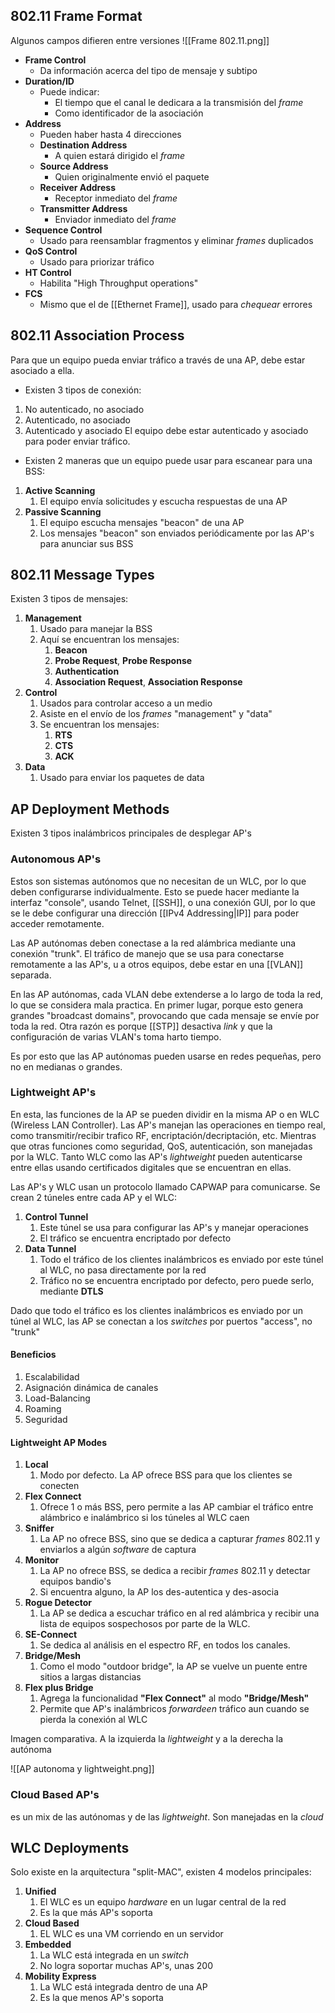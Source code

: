 

## 802.11 Frame Format

Algunos campos difieren entre versiones
![[Frame 802.11.png]]

- **Frame Control**
	- Da información acerca del tipo de mensaje y subtipo
- **Duration/ID**
	- Puede indicar:
		- El tiempo que el canal le dedicara a la transmisión del *frame*
		- Como identificador de la asociación
- **Address**
	- Pueden haber hasta 4 direcciones
	- **Destination Address**
		- A quien estará dirigido el *frame*
	- **Source Address**
		- Quien originalmente envió el paquete
	- **Receiver Address**
		- Receptor inmediato del *frame*
	- **Transmitter Address**
		- Enviador inmediato del *frame*
- **Sequence Control**
	- Usado para reensamblar fragmentos y eliminar *frames* duplicados
- **QoS Control**
	- Usado para priorizar tráfico
- **HT Control**
	- Habilita "High Throughput operations"
- **FCS**
	- Mismo que el de [[Ethernet Frame]], usado para *chequear* errores


## 802.11 Association Process

Para que un equipo pueda enviar tráfico a través de una AP, debe estar asociado a ella.
- Existen 3 tipos de conexión:
1. No autenticado, no asociado
2. Autenticado, no asociado
3. Autenticado y asociado
El equipo debe estar autenticado y asociado para poder enviar tráfico.

- Existen 2 maneras que un equipo puede usar para escanear para una BSS:
1. **Active Scanning**
	1. El equipo envía solicitudes y escucha respuestas de una AP
2. **Passive Scanning**
	1. El equipo escucha mensajes "beacon" de una AP
	2. Los mensajes "beacon" son enviados periódicamente por las AP's para anunciar sus BSS

## 802.11 Message Types

Existen 3 tipos de mensajes:
1. **Management**
	1. Usado para manejar la BSS
	2. Aquí se encuentran los mensajes:
		1. **Beacon**
		2. **Probe Request**, **Probe Response**
		3. **Authentication**
		4. **Association Request**, **Association Response**
2. **Control**
	1. Usados para controlar acceso a un medio
	2. Asiste en el envío de los *frames* "management" y "data"
	3. Se encuentran los mensajes:
		1. **RTS**
		2. **CTS**
		3. **ACK**
3. **Data**
	1. Usado para enviar los paquetes de data


## AP Deployment Methods

Existen 3 tipos inalámbricos principales de desplegar AP's

### Autonomous AP's

Estos son sistemas autónomos que no necesitan de un WLC, por lo que deben configurarse individualmente. Esto se puede hacer mediante la interfaz "console", usando Telnet, [[SSH]], o una conexión GUI, por lo que se le debe configurar una dirección [[IPv4 Addressing|IP]] para poder acceder remotamente.

Las AP autónomas deben conectase a la red alámbrica mediante una conexión "trunk". El tráfico de manejo que se usa para conectarse remotamente a las AP's, u a otros equipos, debe estar en una [[VLAN]] separada.

En las AP autónomas, cada VLAN debe extenderse a lo largo de toda la red, lo que se considera mala practica. 
En primer lugar, porque esto genera grandes "broadcast domains", provocando que cada mensaje se envíe por toda la red.
Otra razón es porque [[STP]] desactiva *link* y que la configuración de varias VLAN's toma harto tiempo.

Es por esto que las AP autónomas pueden usarse en redes pequeñas, pero no en medianas o grandes.

### Lightweight AP's

En esta, las funciones de la AP se pueden dividir en la misma AP o en WLC (Wireless LAN Controller).
Las AP's manejan las operaciones en tiempo real, como transmitir/recibir trafico RF, encriptación/decriptación, etc. Mientras que otras funciones como seguridad, QoS, autenticación, son manejadas por la WLC.
Tanto WLC como las AP's *lightweight* pueden autenticarse entre ellas usando certificados digitales que se encuentran en ellas.

Las AP's y WLC usan un protocolo llamado CAPWAP para comunicarse. Se crean 2 túneles entre cada AP y el WLC:
1. **Control Tunnel**
	1. Este túnel se usa para configurar las AP's y manejar operaciones
	2. El tráfico se encuentra encriptado por defecto
2. **Data Tunnel**
	1. Todo el tráfico de los clientes inalámbricos es enviado por este túnel al WLC, no pasa directamente por la red
	2. Tráfico no se encuentra encriptado por defecto, pero puede serlo, mediante **DTLS**

Dado que todo el tráfico es los clientes inalámbricos es enviado por un túnel al WLC, las AP se conectan a los *switches* por puertos "access", no "trunk"

#### Beneficios
1. Escalabilidad
2. Asignación dinámica de canales
3. Load-Balancing
4. Roaming
5. Seguridad

#### Lightweight AP Modes

1. **Local**
	1. Modo por defecto. La AP ofrece BSS para que los clientes se conecten
2. **Flex Connect**
	1. Ofrece 1 o más BSS, pero permite a las AP cambiar el tráfico entre alámbrico e inalámbrico si los túneles al WLC caen
3. **Sniffer**
	1. La AP no ofrece BSS, sino que se dedica a capturar *frames* 802.11 y enviarlos a algún *software* de captura
4. **Monitor**
	1. La AP no ofrece BSS, se dedica a recibir  *frames* 802.11 y detectar equipos bandio's
	2. Si encuentra alguno, la AP los des-autentica y des-asocia
5. **Rogue Detector**
	1. La AP se dedica a escuchar tráfico en al red alámbrica y recibir una lista de equipos sospechosos por parte de la WLC.
6. **SE-Connect**
	1. Se dedica al análisis en el espectro RF, en todos los canales. 
7. **Bridge/Mesh**
	1. Como el modo "outdoor bridge", la AP se vuelve un puente entre sitios a largas distancias
8. **Flex plus Bridge**
	1. Agrega la funcionalidad **"Flex Connect"** al modo **"Bridge/Mesh"**
	2. Permite que AP's inalámbricos *forwardeen* tráfico aun cuando se pierda la conexión al WLC

Imagen comparativa. A la izquierda la *lightweight* y a la derecha la autónoma

![[AP autonoma y lightweight.png]]


### Cloud Based AP's

es un mix de las autónomas y de las *lightweight*. Son manejadas en la *cloud*


## WLC Deployments

Solo existe en la arquitectura "split-MAC", existen 4 modelos principales:
1. **Unified**
	1. El WLC es un equipo *hardware* en un lugar central de la red
	2. Es la que más AP's soporta
2. **Cloud Based**
	1. EL WLC es una VM corriendo en un servidor
3. **Embedded**
	1. La WLC está integrada en un *switch*
	2. No logra soportar muchas AP's, unas 200
4. **Mobility Express**
	1. La WLC está integrada dentro de una AP
	2. Es la que menos AP's soporta